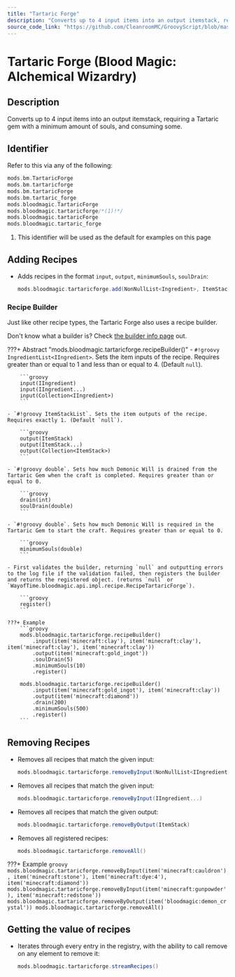 ```yaml
---
title: "Tartaric Forge"
description: "Converts up to 4 input items into an output itemstack, requiring a Tartaric gem with a minimum amount of souls, and consuming some."
source_code_link: "https://github.com/CleanroomMC/GroovyScript/blob/master/src/main/java/com/cleanroommc/groovyscript/compat/mods/bloodmagic/TartaricForge.java"
---
```


# Tartaric Forge (Blood Magic: Alchemical Wizardry)

## Description

Converts up to 4 input items into an output itemstack, requiring a Tartaric gem with a minimum amount of souls, and consuming some.

## Identifier

Refer to this via any of the following:

```groovy hl_lines="6"
mods.bm.TartaricForge
mods.bm.tartaricforge
mods.bm.tartaricForge
mods.bm.tartaric_forge
mods.bloodmagic.TartaricForge
mods.bloodmagic.tartaricforge/*(1)!*/
mods.bloodmagic.tartaricForge
mods.bloodmagic.tartaric_forge
```

1. This identifier will be used as the default for examples on this page

## Adding Recipes

- Adds recipes in the format `input`, `output`, `minimumSouls`, `soulDrain`:

    ```groovy
    mods.bloodmagic.tartaricforge.add(NonNullList<Ingredient>, ItemStack, double, double)
    ```


### Recipe Builder

Just like other recipe types, the Tartaric Forge also uses a recipe builder.

Don't know what a builder is? Check [the builder info page](../../../groovy/builder.md) out.

???+ Abstract "mods.bloodmagic.tartaricforge.recipeBuilder()"
    - `#!groovy IngredientList<IIngredient>`. Sets the item inputs of the recipe. Requires greater than or equal to 1 and less than or equal to 4. (Default `null`).

        ```groovy
        input(IIngredient)
        input(IIngredient...)
        input(Collection<IIngredient>)
        ```

    - `#!groovy ItemStackList`. Sets the item outputs of the recipe. Requires exactly 1. (Default `null`).

        ```groovy
        output(ItemStack)
        output(ItemStack...)
        output(Collection<ItemStack>)
        ```

    - `#!groovy double`. Sets how much Demonic Will is drained from the Tartaric Gem when the craft is completed. Requires greater than or equal to 0.

        ```groovy
        drain(int)
        soulDrain(double)
        ```

    - `#!groovy double`. Sets how much Demonic Will is required in the Tartaric Gem to start the craft. Requires greater than or equal to 0.

        ```groovy
        minimumSouls(double)
        ```

    - First validates the builder, returning `null` and outputting errors to the log file if the validation failed, then registers the builder and returns the registered object. (returns `null` or `WayofTime.bloodmagic.api.impl.recipe.RecipeTartaricForge`).

        ```groovy
        register()
        ```

    ???+ Example
        ```groovy
        mods.bloodmagic.tartaricforge.recipeBuilder()
            .input(item('minecraft:clay'), item('minecraft:clay'), item('minecraft:clay'), item('minecraft:clay'))
            .output(item('minecraft:gold_ingot'))
            .soulDrain(5)
            .minimumSouls(10)
            .register()

        mods.bloodmagic.tartaricforge.recipeBuilder()
            .input(item('minecraft:gold_ingot'), item('minecraft:clay'))
            .output(item('minecraft:diamond'))
            .drain(200)
            .minimumSouls(500)
            .register()
        ```



## Removing Recipes

- Removes all recipes that match the given input:

    ```groovy
    mods.bloodmagic.tartaricforge.removeByInput(NonNullList<IIngredient>)
    ```

- Removes all recipes that match the given input:

    ```groovy
    mods.bloodmagic.tartaricforge.removeByInput(IIngredient...)
    ```

- Removes all recipes that match the given output:

    ```groovy
    mods.bloodmagic.tartaricforge.removeByOutput(ItemStack)
    ```

- Removes all registered recipes:

    ```groovy
    mods.bloodmagic.tartaricforge.removeAll()
    ```

???+ Example
    ```groovy
    mods.bloodmagic.tartaricforge.removeByInput(item('minecraft:cauldron'), item('minecraft:stone'), item('minecraft:dye:4'), item('minecraft:diamond'))
    mods.bloodmagic.tartaricforge.removeByInput(item('minecraft:gunpowder'), item('minecraft:redstone'))
    mods.bloodmagic.tartaricforge.removeByOutput(item('bloodmagic:demon_crystal'))
    mods.bloodmagic.tartaricforge.removeAll()
    ```

## Getting the value of recipes

- Iterates through every entry in the registry, with the ability to call remove on any element to remove it:

    ```groovy
    mods.bloodmagic.tartaricforge.streamRecipes()
    ```
